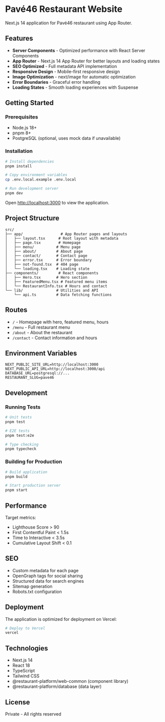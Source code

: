 # Pavé46 Restaurant Website

Next.js 14 application for Pavé46 restaurant using App Router.

## Features

- **Server Components** - Optimized performance with React Server Components
- **App Router** - Next.js 14 App Router for better layouts and loading states
- **SEO Optimized** - Full metadata API implementation
- **Responsive Design** - Mobile-first responsive design
- **Image Optimization** - next/image for automatic optimization
- **Error Boundaries** - Graceful error handling
- **Loading States** - Smooth loading experiences with Suspense

## Getting Started

### Prerequisites

- Node.js 18+
- pnpm 8+
- PostgreSQL (optional, uses mock data if unavailable)

### Installation

```bash
# Install dependencies
pnpm install

# Copy environment variables
cp .env.local.example .env.local

# Run development server
pnpm dev
```

Open [http://localhost:3000](http://localhost:3000) to view the application.

## Project Structure

```
src/
├── app/                 # App Router pages and layouts
│   ├── layout.tsx      # Root layout with metadata
│   ├── page.tsx        # Homepage
│   ├── menu/          # Menu page
│   ├── about/         # About page
│   ├── contact/       # Contact page
│   ├── error.tsx      # Error boundary
│   ├── not-found.tsx  # 404 page
│   └── loading.tsx    # Loading state
├── components/         # React components
│   ├── Hero.tsx       # Hero section
│   ├── FeaturedMenu.tsx # Featured menu items
│   └── RestaurantInfo.tsx # Hours and contact
└── lib/               # Utilities and API
    └── api.ts         # Data fetching functions
```

## Routes

- `/` - Homepage with hero, featured menu, hours
- `/menu` - Full restaurant menu
- `/about` - About the restaurant
- `/contact` - Contact information and hours

## Environment Variables

```env
NEXT_PUBLIC_SITE_URL=http://localhost:3000
NEXT_PUBLIC_API_URL=http://localhost:3000/api
DATABASE_URL=postgresql://...
RESTAURANT_SLUG=pave46
```

## Development

### Running Tests

```bash
# Unit tests
pnpm test

# E2E tests
pnpm test:e2e

# Type checking
pnpm typecheck
```

### Building for Production

```bash
# Build application
pnpm build

# Start production server
pnpm start
```

## Performance

Target metrics:
- Lighthouse Score > 90
- First Contentful Paint < 1.5s
- Time to Interactive < 3.5s
- Cumulative Layout Shift < 0.1

## SEO

- Custom metadata for each page
- OpenGraph tags for social sharing
- Structured data for search engines
- Sitemap generation
- Robots.txt configuration

## Deployment

The application is optimized for deployment on Vercel:

```bash
# Deploy to Vercel
vercel
```

## Technologies

- Next.js 14
- React 18
- TypeScript
- Tailwind CSS
- @restaurant-platform/web-common (component library)
- @restaurant-platform/database (data layer)

## License

Private - All rights reserved